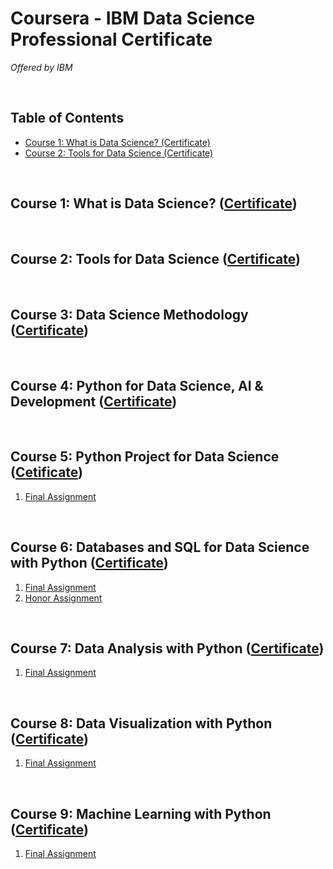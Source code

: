 # **Coursera - IBM Data Science Professional Certificate**

*Offered by IBM*

<br>


## Table of Contents

- [Course 1: What is Data Science? (Certificate)](#course-1-what-is-data-science-certificate)
- [Course 2: Tools for Data Science (Certificate)](#course-2-tools-for-data-science-certificate)

<br>


## **Course 1: What is Data Science? ([Certificate](http://coursera.org/verify/LF5LL9LQYKV7))**

<br>


## **Course 2: Tools for Data Science ([Certificate](https://www.coursera.org/account/accomplishments/verify/8HKT9YJ7P5FX))**

<br>


## **Course 3: Data Science Methodology ([Certificate](https://www.coursera.org/account/accomplishments/verify/R48M5X67VYUC))**

<br>


## **Course 4: Python for Data Science, AI & Development ([Certificate](https://www.coursera.org/account/accomplishments/verify/XP4A2WSHFKVH))**

<br>


## **Course 5: Python Project for Data Science ([Cetificate](https://www.coursera.org/account/accomplishments/verify/6C9CSSDSE25Y))**

1. [Final Assignment](Course%205/Final%20Assignment.ipynb)

<br>


## **Course 6: Databases and SQL for Data Science with Python ([Certificate](https://www.coursera.org/account/accomplishments/verify/8Y8K7Y93ADJR))**

1. [Final Assignment](Course%206/Final%20assignment.ipynb)
2. [Honor Assignment](Course%206/Honor%20Assignment.ipynb)

<br>


## **Course 7: Data Analysis with Python ([Certificate](https://www.coursera.org/account/accomplishments/verify/8U2L3JVUY66A))**

1. [Final Assignment](Course%207/Final%20Assignment.ipynb)

<br>


## **Course 8: Data Visualization with Python ([Certificate](https://www.coursera.org/account/accomplishments/verify/3XBUQDCP6ZNM))**

1. [Final Assignment](Course%208/Final%20Assignment.py)

<br>


## **Course 9: Machine Learning with Python ([Certificate](https://www.coursera.org/account/accomplishments/verify/T7X6HCV4SKJG))**

1. [Final Assignment](Course%209/Final%20Assignment.ipynb)
